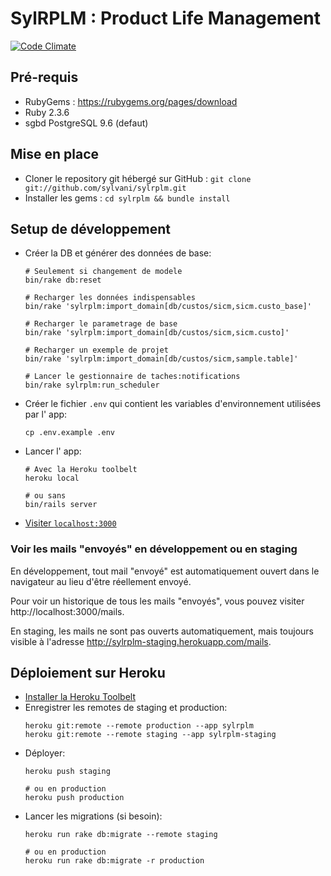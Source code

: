 # SylRPLM : Product Life Management

[![Code Climate](https://codeclimate.com/github/sylvani/sylrplm.png)](https://codeclimate.com/github/sylvani/sylrplm)

## Pré-requis

- RubyGems : https://rubygems.org/pages/download
- Ruby 2.3.6
- sgbd PostgreSQL 9.6 (defaut)

## Mise en place

- Cloner le repository git hébergé sur GitHub : `git clone git://github.com/sylvani/sylrplm.git`
- Installer les gems : `cd sylrplm && bundle install`

## Setup de développement

- Créer la DB et générer des données de base:
  ```
  # Seulement si changement de modele
  bin/rake db:reset

  # Recharger les données indispensables
  bin/rake 'sylrplm:import_domain[db/custos/sicm,sicm.custo_base]'

  # Recharger le parametrage de base
  bin/rake 'sylrplm:import_domain[db/custos/sicm,sicm.custo]'

  # Recharger un exemple de projet
  bin/rake 'sylrplm:import_domain[db/custos/sicm,sample.table]'

  # Lancer le gestionnaire de taches:notifications
  bin/rake sylrplm:run_scheduler
  ```
- Créer le fichier `.env` qui contient les variables d'environnement utilisées par l' app:
    ```
    cp .env.example .env
    ```
- Lancer l' app:
  ```
  # Avec la Heroku toolbelt
  heroku local

  # ou sans
  bin/rails server
  ```
- [Visiter `localhost:3000`](http://localhost:3000)

### Voir les mails "envoyés" en développement ou en staging

En développement, tout mail "envoyé" est automatiquement ouvert dans le
navigateur au lieu d'être réellement envoyé.

Pour voir un historique de tous les mails "envoyés", vous pouvez visiter
http://localhost:3000/mails.

En staging, les mails ne sont pas ouverts automatiquement, mais toujours visible
à l'adresse http://sylrplm-staging.herokuapp.com/mails.

## Déploiement sur Heroku

- [Installer la Heroku Toolbelt](https://toolbelt.heroku.com)
- Enregistrer les remotes de staging et production:
  ```
  heroku git:remote --remote production --app sylrplm
  heroku git:remote --remote staging --app sylrplm-staging
  ```
- Déployer:
  ```
  heroku push staging

  # ou en production
  heroku push production
  ```
- Lancer les migrations (si besoin):
  ```
  heroku run rake db:migrate --remote staging

  # ou en production
  heroku run rake db:migrate -r production
  ```
